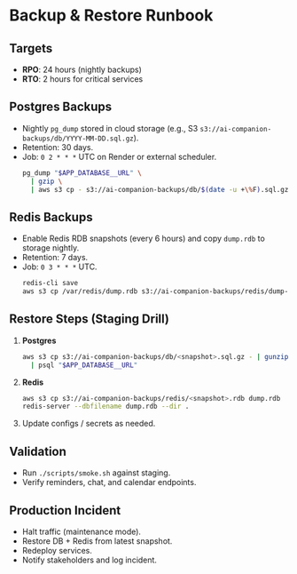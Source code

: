 # Backup & Restore Runbook

## Targets
- **RPO**: 24 hours (nightly backups)
- **RTO**: 2 hours for critical services

## Postgres Backups
- Nightly `pg_dump` stored in cloud storage (e.g., S3 `s3://ai-companion-backups/db/YYYY-MM-DD.sql.gz`).
- Retention: 30 days.
- Job: `0 2 * * *` UTC on Render or external scheduler.
  ```bash
  pg_dump "$APP_DATABASE__URL" \
    | gzip \
    | aws s3 cp - s3://ai-companion-backups/db/$(date -u +\%F).sql.gz
  ```

## Redis Backups
- Enable Redis RDB snapshots (every 6 hours) and copy `dump.rdb` to storage nightly.
- Retention: 7 days.
- Job: `0 3 * * *` UTC.
  ```bash
  redis-cli save
  aws s3 cp /var/redis/dump.rdb s3://ai-companion-backups/redis/dump-$(date -u +\%F-%H).rdb
  ```

## Restore Steps (Staging Drill)
1. **Postgres**
   ```bash
   aws s3 cp s3://ai-companion-backups/db/<snapshot>.sql.gz - | gunzip \
     | psql "$APP_DATABASE__URL"
   ```
2. **Redis**
   ```bash
   aws s3 cp s3://ai-companion-backups/redis/<snapshot>.rdb dump.rdb
   redis-server --dbfilename dump.rdb --dir .
   ```
3. Update configs / secrets as needed.

## Validation
- Run `./scripts/smoke.sh` against staging.
- Verify reminders, chat, and calendar endpoints.

## Production Incident
- Halt traffic (maintenance mode).
- Restore DB + Redis from latest snapshot.
- Redeploy services.
- Notify stakeholders and log incident.
